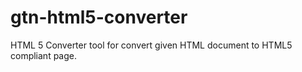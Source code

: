 gtn-html5-converter
===================

HTML 5 Converter tool for convert given HTML document to HTML5 compliant page.
